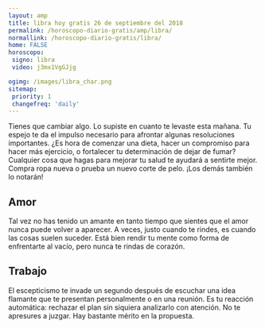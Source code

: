 ```yaml
---
layout: amp
title: libra hoy gratis 26 de septiembre del 2018 
permalink: /horoscopo-diario-gratis/amp/libra/
normallink: /horoscopo-diario-gratis/libra/
home: FALSE
horoscopo:
 signo: libra
 video: j3mx1VgGJjg

ogimg: /images/libra_char.png
sitemap:
 priority: 1
 changefreq: 'daily'
---
```



Tienes que cambiar algo. Lo supiste en cuanto te levaste esta mañana. Tu espejo te da el impulso necesario para afrontar algunas resoluciones importantes. ¿Es hora de comenzar una dieta, hacer un compromiso para hacer más ejercicio, o fortalecer tu determinación de dejar de fumar? Cualquier cosa que hagas para mejorar tu salud te ayudará a sentirte mejor. Compra ropa nueva o prueba un nuevo corte de pelo. ¡Los demás también lo notarán!

## Amor

Tal vez no has tenido un amante en tanto tiempo que sientes que el amor nunca puede volver a aparecer. A veces, justo cuando te rindes, es cuando las cosas suelen suceder. Está bien rendir tu mente como forma de enfrentarte al vacío, pero nunca te rindas de corazón.

## Trabajo

El escepticismo te invade un segundo después de escuchar una idea flamante que te presentan personalmente o en una reunión. Es tu reacción automática: rechazar el plan sin siquiera analizarlo con atención. No te apresures a juzgar. Hay bastante mérito en la propuesta.